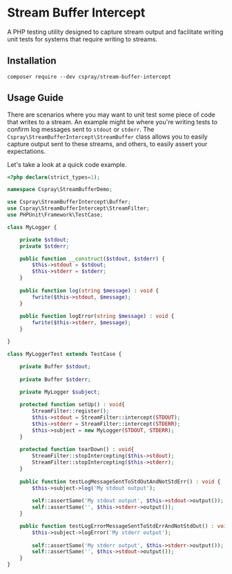 # Stream Buffer Intercept

A PHP testing utility designed to capture stream output and facilitate writing unit tests for systems that require writing to streams.

## Installation

```shell
composer require --dev cspray/stream-buffer-intercept
```

## Usage Guide

There are scenarios where you may want to unit test some piece of code that writes to a stream. An example might be where you're writing tests to confirm log messages sent to `stdout` or `stderr`. The `Cspray\StreamBufferIntercept\StreamBuffer` class allows you to easily capture output sent to these streams, and others, to easily assert your expectations.

Let's take a look at a quick code example.

```php
<?php declare(strict_types=1);

namespace Cspray\StreamBufferDemo;

use Cspray\StreamBufferIntercept\Buffer;
use Cspray\StreamBufferIntercept\StreamFilter;
use PHPUnit\Framework\TestCase;

class MyLogger {

    private $stdout;
    private $stderr;

    public function __construct($stdout, $stderr) {
        $this->stdout = $stdout;
        $this->stderr = $stderr;
    }
    
    public function log(string $message) : void {
        fwrite($this->stdout, $message);
    }
    
    public function logError(string $message) : void {
        fwrite($this->stderr, $message);
    }

}

class MyLoggerTest extends TestCase {

    private Buffer $stdout;
    
    private Buffer $stderr;
    
    private MyLogger $subject;

    protected function setUp() : void{
        StreamFilter::register();
        $this->stdout = StreamFilter::intercept(STDOUT);
        $this->stderr = StreamFilter::intercept(STDERR);
        $this->subject = new MyLogger(STDOUT, STDERR);
    }
    
    protected function tearDown() : void{
        StreamFilter::stopIntercepting($this->stdout);
        StreamFilter::stopIntercepting($this->stderr);
    }
    
    public function testLogMessageSentToStdOutAndNotStdErr() : void {
        $this->subject->log('My stdout output'); 
        
        self::assertSame('My stdout output', $this->stdout->output());
        self::assertSame('', $this->stderr->output());
    }

    public function testLogErrorMessageSentToStdErrAndNotStdOut() : void {
        $this->subject->logError('My stderr output'); 
        
        self::assertSame('My stderr output', $this->stderr->output());
        self::assertSame('', $this->stdout->output());
    }
}
```